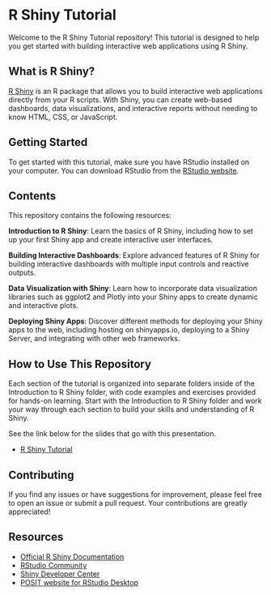 # R Shiny Tutorial

Welcome to the R Shiny Tutorial repository! This tutorial is designed to help you get started with building interactive web applications using R Shiny.

## What is R Shiny?

[R Shiny](https://shiny.rstudio.com/) is an R package that allows you to build interactive web applications directly from your R scripts. With Shiny, you can create web-based dashboards, data visualizations, and interactive reports without needing to know HTML, CSS, or JavaScript.

## Getting Started

To get started with this tutorial, make sure you have RStudio installed on your computer. You can download RStudio from the [RStudio website](https://www.rstudio.com/products/rstudio/download/).

## Contents

This repository contains the following resources:

**Introduction to R Shiny**: Learn the basics of R Shiny, including how to set up your first Shiny app and create interactive user interfaces.

 **Building Interactive Dashboards**: Explore advanced features of R Shiny for building interactive dashboards with multiple input controls and reactive outputs.

 **Data Visualization with Shiny**: Learn how to incorporate data visualization libraries such as ggplot2 and Plotly into your Shiny apps to create dynamic and interactive plots.

 **Deploying Shiny Apps**: Discover different methods for deploying your Shiny apps to the web, including hosting on shinyapps.io, deploying to a Shiny Server, and integrating with other web frameworks.

## How to Use This Repository

Each section of the tutorial is organized into separate folders inside of the Introduction to R Shiny folder, with code examples and exercises provided for hands-on learning. Start with the Introduction to R Shiny folder and work your way through each section to build your skills and understanding of R Shiny.

See the link below for the slides that go with this presentation.
- [R Shiny Tutorial](https://docs.google.com/presentation/d/1z6KzHdDJzLsgJh6zNA5z9oEFYzO_1zHGoI1tq-3s3tY/edit?usp=sharing)

## Contributing

If you find any issues or have suggestions for improvement, please feel free to open an issue or submit a pull request. Your contributions are greatly appreciated!

## Resources

- [Official R Shiny Documentation](https://shiny.rstudio.com/)
- [RStudio Community](https://community.rstudio.com/c/shiny)
- [Shiny Developer Center](https://shiny.rstudio.com/develop.html)
- [POSIT website for RStudio Desktop](https://posit.co/download/rstudio-desktop/)


